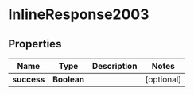 

# InlineResponse2003


## Properties

| Name | Type | Description | Notes |
|------------ | ------------- | ------------- | -------------|
|**success** | **Boolean** |  |  [optional] |



